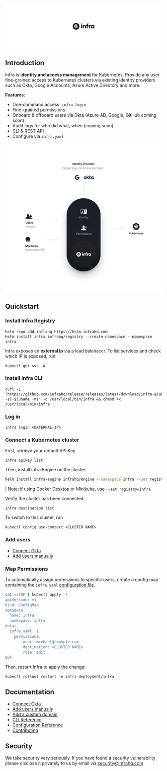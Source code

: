 <p align="center">
  <img src="./docs/images/header.svg" width="838" />
</p>

## Introduction
Infra is **identity and access management** for Kubernetes. Provide any user fine-grained access to Kubernetes clusters via existing identity providers such as Okta, Google Accounts, Azure Active Directory and more.

**Features**:
* One-command access: `infra login`
* Fine-grained permissions
* Onboard & offboard users via Okta (Azure AD, Google, GitHub coming soon)
* Audit logs for who did what, when (coming soon)
* CLI & REST API
* Configure via `infra.yaml`

<p align="center">
  <img width="838" src="./docs/images/arch.svg" />
</p>

## Quickstart

### Install Infra Registry

```
helm repo add infrahq https://helm.infrahq.com
helm install infra infrahq/registry --create-namespace --namespace infra
```

Infra exposes an **external ip** via a load balanacer. To list services and check which IP is exposed, run:

```
kubectl get svc -A
```

### Install Infra CLI

```
curl -L "https://github.com/infrahq/release/releases/latest/download/infra-$(uname -s)-$(uname -m)" -o /usr/local/bin/infra && chmod +x /usr/local/bin/infra
```

### Log in

```
infra login <EXTERNAL-IP>
```

### Connect a Kubernetes cluster

First, retrieve your default API Key

```
infra apikey list
```

Then, install Infra Engine on the cluster:

```bash
helm install infra-engine infrahq/engine --namespace infra --set registry=<EXTERNAL-IP> --set apiKey=<API KEY> --set name=<CLUSTER NAME>
```

| Note: if using Docker Desktop or Minikube, use `--set registry=infra`.

Verify the cluster has been connected:

```
infra destination list
```

To switch to this cluster, run

```
kubectl config use-context <CLUSTER NAME>
```

### Add users

* [Connect Okta](./docs/okta.md)
* [Add users manually](./docs/users.md)

### Map Permissions

To automatically assign permissions to specific users, create a config map containing the `infra.yaml` [configuration file](./docs/configuration.md).

```bash
cat <<EOF | kubectl apply -f -
apiVersion: v1
kind: ConfigMap
metadata:
  name: infra
  namespace: infra
data:
  infra.yaml: |
    permissions:
      - user: michael@example.com
        destination: <CLUSTER NAME>
        role: edit
EOF
```

Then, restart Infra to apply the change:

```
kubectl rollout restart -n infra deployment/infra
```

## Documentation
* [Connect Okta](./docs/okta.md)
* [Add users manually](./docs/users.md)
* [Add a custom domain](./docs/domain.md)
* [CLI Reference](./docs/cli.md)
* [Configuration Reference](./docs/configuration.md)
* [Contributing](./docs/contributing.md)

## Security
We take security very seriously. If you have found a security vulnerability please disclose it privately to us by email via [security@infrahq.com](mailto:security@infrahq.com)
